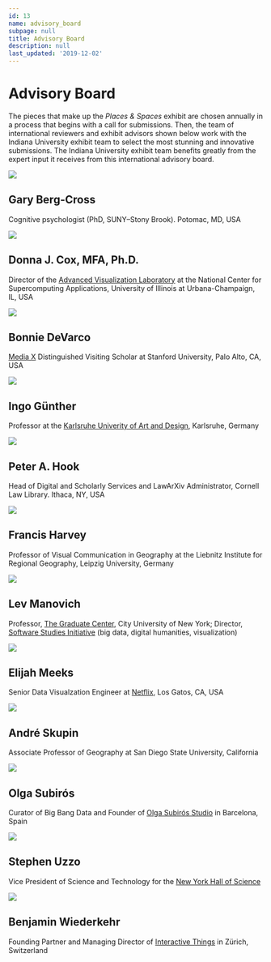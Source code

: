 ```yaml
---
id: 13
name: advisory_board
subpage: null
title: Advisory Board
description: null
last_updated: '2019-12-02'
---
```

Advisory Board
==============

The pieces that make up the _Places & Spaces_ exhibit are chosen annually in a process that begins with a call for submissions. Then, the team of international reviewers and exhibit advisors shown below work with the Indiana University exhibit team to select the most stunning and innovative submissions. The Indiana University exhibit team benefits greatly from the expert input it receives from this international advisory board.

[![](images/about/advisory_board/Gary_Berg-Cross_80W.jpg)](http://ontolog.cim3.net/cgi-bin/wiki.pl?GaryBergCross "Gary Berg-Cross")

Gary Berg-Cross
---------------

Cognitive psychologist (PhD, SUNY–Stony Brook). Potomac, MD, USA

[![](images/about/advisory_board/Donna_Cox_80W.jpg)](http://www.ncsa.illinois.edu/People/cox/ "Donna Cox")

Donna J. Cox, MFA, Ph.D.
------------------------

Director of the [Advanced Visualization Laboratory](http://avl.ncsa.illinois.edu/who-we-are/team/donna-cox-director "Advanced Visualization Laboratory") at the National Center for Supercomputing Applications, University of Illinois at Urbana-Champaign, IL, USA

[![](images/about/advisory_board/Bonnie_DeVarco_80W.jpg)](http://members.cruzio.com/~devarco/portfolio.htm "Bonnie DeVarco")

Bonnie DeVarco
--------------

[Media X](http://mediax.stanford.edu/ "Media X") Distinguished Visiting Scholar at Stanford University, Palo Alto, CA, USA

[![](images/about/advisory_board/Ingo_Gunther_80W.jpg)](https://ingogunther.com/ "Günther")

Ingo Günther
------------

Professor at the [Karlsruhe Univerity of Art and Design](https://www.hfg-karlsruhe.de/en/hochschule/ "Karlsruhe University"), Karlsruhe, Germany

[![](images/about/advisory_board/Peter_Hook_2_80W.jpg)](https://law.library.cornell.edu/about/people/peter-hook "Peter A. Hook")

Peter A. Hook
-------------

Head of Digital and Scholarly Services and LawArXiv Administrator, Cornell Law Library. Ithaca, NY, USA

[![](images/about/advisory_board/Francis_Harvey_80W.jpg)](https://www.ifl-leipzig.de/en/about-ifl/staff/harvey-francis.html "Francis Harvey")

Francis Harvey
--------------

Professor of Visual Communication in Geography at the Liebnitz Institute for Regional Geography, Leipzig University, Germany

[![](images/about/advisory_board/Lev_Manovich_80W.jpg)](http://manovich.net/ "Lev Manovich")

Lev Manovich
------------

Professor, [The Graduate Center](http://www.gc.cuny.edu/Home "The Graduate Center"), City University of New York; Director, [Software Studies Initiative](http://lab.softwarestudies.com/ "Software Studies Initiative") (big data, digital humanities, visualization)

[![](images/about/advisory_board/Elijah_Meeks_80W.jpg)](http://elijahmeeks.com/ "Elijah Meeks")

Elijah Meeks
------------

Senior Data Visualzation Engineer at [Netflix](https://media.netflix.com/en/about-netflix "Netflix"), Los Gatos, CA, USA

[![](images/about/advisory_board/Andre_Skupin_80W.jpg)](http://geography.sdsu.edu/People/Pages/skupin/index.htm "André Skupin")

André Skupin
------------

Associate Professor of Geography at San Diego State University, California

[![](images/about/advisory_board/Olga_Subiros_80w.jpg)](https://olgasubiros.com/about-olga-subiros/ "Olga Subirós")

Olga Subirós
------------

Curator of Big Bang Data and Founder of [Olga Subirós Studio](http://olgasubiros.com/) in Barcelona, Spain

[![](images/about/advisory_board/Stephen_Uzzo_80W.jpg)](http://nysci.org/nysci_people/stephen-uzzo/ "Stephen Uzzo")

Stephen Uzzo
------------

Vice President of Science and Technology for the [New York Hall of Science](http://nysci.org/ "New York Hall of Science")

[![](images/about/advisory_board/Benjamin_Wiederkehr_80W.jpg)](https://www.interactivethings.com/team/benjamin/ "Benjamin Wiederkehr")

Benjamin Wiederkehr
-------------------

Founding Partner and Managing Director of [Interactive Things](http://www.interactivethings.com/ "Interactive Things") in Zürich, Switzerland